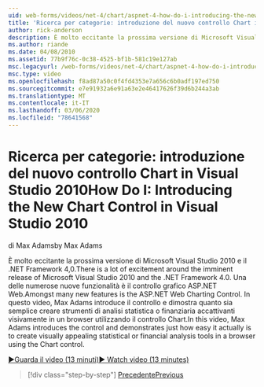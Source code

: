 ```yaml
---
uid: web-forms/videos/net-4/chart/aspnet-4-how-do-i-introducing-the-new-chart-control-in-visual-studio-2010
title: 'Ricerca per categorie: introduzione del nuovo controllo Chart in Visual Studio 2010 | Microsoft Docs'
author: rick-anderson
description: È molto eccitante la prossima versione di Microsoft Visual Studio 2010 e il .NET Framework 4,0. Tra le numerose nuove funzionalità è ASP.NET...
ms.author: riande
ms.date: 04/08/2010
ms.assetid: 77b9f76c-0c38-4525-bf1b-581c19e127ab
msc.legacyurl: /web-forms/videos/net-4/chart/aspnet-4-how-do-i-introducing-the-new-chart-control-in-visual-studio-2010
msc.type: video
ms.openlocfilehash: f8ad87a50c0f4fd4353e7a656c6b0adf197ed750
ms.sourcegitcommit: e7e91932a6e91a63e2e46417626f39d6b244a3ab
ms.translationtype: MT
ms.contentlocale: it-IT
ms.lasthandoff: 03/06/2020
ms.locfileid: "78641568"
---
```

# <a name="how-do-i-introducing-the-new-chart-control-in-visual-studio-2010"></a><span data-ttu-id="11bfc-104">Ricerca per categorie: introduzione del nuovo controllo Chart in Visual Studio 2010</span><span class="sxs-lookup"><span data-stu-id="11bfc-104">How Do I: Introducing the New Chart Control in Visual Studio 2010</span></span>

<span data-ttu-id="11bfc-105">di Max Adams</span><span class="sxs-lookup"><span data-stu-id="11bfc-105">by Max Adams</span></span>

<span data-ttu-id="11bfc-106">È molto eccitante la prossima versione di Microsoft Visual Studio 2010 e il .NET Framework 4,0.</span><span class="sxs-lookup"><span data-stu-id="11bfc-106">There is a lot of excitement around the imminent release of Microsoft Visual Studio 2010 and the .NET Framework 4.0.</span></span> <span data-ttu-id="11bfc-107">Una delle numerose nuove funzionalità è il controllo grafico ASP.NET Web.</span><span class="sxs-lookup"><span data-stu-id="11bfc-107">Amongst many new features is the ASP.NET Web Charting Control.</span></span> <span data-ttu-id="11bfc-108">In questo video, Max Adams introduce il controllo e dimostra quanto sia semplice creare strumenti di analisi statistica o finanziaria accattivanti visivamente in un browser utilizzando il controllo Chart.</span><span class="sxs-lookup"><span data-stu-id="11bfc-108">In this video, Max Adams introduces the control and demonstrates just how easy it actually is to create visually appealing statistical or financial analysis tools in a browser using the Chart control.</span></span>

[<span data-ttu-id="11bfc-109">&#9654;Guarda il video (13 minuti)</span><span class="sxs-lookup"><span data-stu-id="11bfc-109">&#9654; Watch video (13 minutes)</span></span>](https://channel9.msdn.com/Blogs/ASP-NET-Site-Videos/aspnet-4-how-do-i-introducing-the-new-chart-control-in-visual-studio-2010)

> [!div class="step-by-step"]
> [<span data-ttu-id="11bfc-110">Precedente</span><span class="sxs-lookup"><span data-stu-id="11bfc-110">Previous</span></span>](aspnet-4-quick-hit-chart-control.md)
